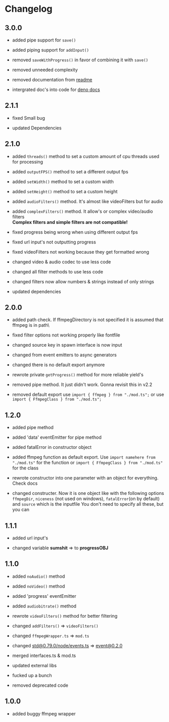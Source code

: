 # Changelog

## 3.0.0

- added pipe support for `save()`
- added piping support for `addInput()`

- removed `saveWithProgress()` in favor of combining it with `save()`
- removed unneeded complexity
- removed documentation from [readme](./README.MD)

- intergrated doc's into code for [deno docs](doc.deno.land)

## 2.1.1

- fixed Small bug

- updated Dependencies

## 2.1.0

- added `threads()` method to set a custom amount of cpu threads used for
  processing
- added `outputFPS()` method to set a different output fps
- added `setWidth()` method to set a custom width
- added `setHeight()` method to set a custom height
- added `audioFilters()` method. It's almost like videoFilters but for audio
- added `complexFilters()` method. It allow's or complex video/audio filters\
  **Complex filters and simple filters are not compatible!**

- fixed progress being wrong when using different output fps
- fixed url input's not outputting progress
- fixed videoFilters not working because they get formatted wrong

- changed video & audio codec to use less code
- changed all filter methods to use less code
- changed filters now allow numbers & strings instead of only strings
- updated dependencies

## 2.0.0

- added path check. If ffmpegDirectory is not specified it is assumed that
  ffmpeg is in path\

- fixed filter options not working properly like fontfile
- changed source key in spawn interface is now input
- changed from event emitters to async generators
- changed there is no default export anymore
- rewrote private `getProgress()` method for more reliable yield's

- removed pipe method. It just didn't work. Gonna revisit this in v2.2
- removed default export use `import { ffmpeg } from "./mod.ts";` or use\
  `import { FfmpegClass } from "./mod.ts";`

## 1.2.0

- added pipe method
- added 'data' eventEmitter for pipe method
- added fatalError in constructor object
- added ffmpeg function as default export. Use
  `import namehere from "./mod.ts"` for the function or
  `import { FfmpegClass } from "./mod.ts"` for the class

- rewrote constructor into one parameter with an object for everything. Check
  docs
- changed constructer. Now it is one object like with the following options
  `ffmpegDir`, `niceness` (not used on windows), `fatalError`(on by default) and
  `source` which is the inputfile You don't need to specify all these, but you
  can

## 1.1.1

- added url input's

- changed variable **sumshit** => to **progressOBJ**

## 1.1.0

- added `noAudio()` method
- added `noVideo()` method
- added 'progress' eventEmitter
- added `audiobitrate()` method

- rewrote `videoFilters()` method for better filtering
- changed `addFilters()` => `videoFilters()`
- changed `ffmpegWrapper.ts` => `mod.ts`
- changed
  [std@0.79.0/node/events.ts](https://deno.land/std@0.79.0/node/events.ts) =>
  [event@0.2.0](https://deno.land/x/event@0.2.0)
- merged interfaces.ts & mod.ts
- updated external libs

- fucked up a bunch
- removed deprecated code

## 1.0.0

- added buggy ffmpeg wrapper
